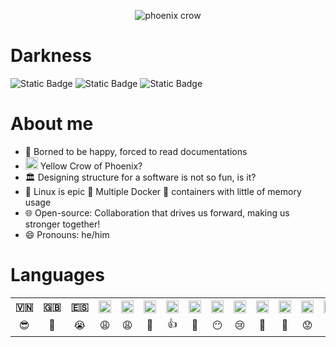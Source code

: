 <p align="center">
  <img alt="phoenix crow" src="https://i.imgur.com/8MHbTKY.png"/>
</p>


# Darkness
![Static Badge](https://img.shields.io/badge/%F0%9F%90%A6-Darkness-ffd600)
![Static Badge](https://img.shields.io/badge/%F0%9F%8E%93-Computer_Science-ffd600)
![Static Badge](https://img.shields.io/badge/🏫-4th-ffd600)

# About me
- 📕 Borned to be happy, forced to read documentations
- <img src="https://i.imgur.com/0e7l9H8.gif" alt="icon" width="20" height="20"/> Yellow Crow of Phoenix?
- 🏛️ Designing structure for a software is not so fun, is it?
- 🐧 Linux is epic 💪 Multiple Docker 🐳 containers with little of memory usage
- 🌐 Open-source: Collaboration that drives us forward, making us stronger together!
- 😄 Pronouns: he/him

# Languages
<table align="center">
  <tr align="center">
    <th>🇻🇳</th>
    <th>🇬🇧</th>
    <th>🇪🇸</th>
    <th><img alt="C" src="https://upload.wikimedia.org/wikipedia/commons/1/19/C_Logo.png?20201023095457" width="20" height="20"></th>
    <th><img alt="Python" src="https://s3.dualstack.us-east-2.amazonaws.com/pythondotorg-assets/media/community/logos/python-logo-only.png" width="20" height="20"></th>
    <th><img alt="JavaScript" src="https://upload.wikimedia.org/wikipedia/commons/thumb/9/99/Unofficial_JavaScript_logo_2.svg/768px-Unofficial_JavaScript_logo_2.svg.png?20141107110902" width="20" height="20"/></th>
    <th><img alt="TypeScript" src="https://upload.wikimedia.org/wikipedia/commons/thumb/4/4c/Typescript_logo_2020.svg/768px-Typescript_logo_2020.svg.png?20221110153201" width="20" height="20"></th>
    <th><img alt="Rust" src="https://upload.wikimedia.org/wikipedia/commons/thumb/0/0f/Original_Ferris.svg/768px-Original_Ferris.svg.png?20190503092623" width="20" height="20"/></th>
    <th><img alt="Hyper Text Marking Language" src="https://upload.wikimedia.org/wikipedia/commons/6/61/HTML5_logo_and_wordmark.svg" width="20" height="20"/></th>
    <th><img alt="Cascading Style Sheet" src="https://upload.wikimedia.org/wikipedia/commons/d/d5/CSS3_logo_and_wordmark.svg" width="20" height="20"/></th>
    <th><img alt="TailwindCSS" src="https://upload.wikimedia.org/wikipedia/commons/d/d5/Tailwind_CSS_Logo.svg" width="20" height="20"/></th>
    <th><img alt="PostgreSQL" src="https://upload.wikimedia.org/wikipedia/commons/2/29/Postgresql_elephant.svg" width="20" height="20"/></th>
    <th><img alt="Java" src="https://upload.wikimedia.org/wikipedia/vi/3/30/Java_programming_language_logo.svg" width="20" height="20"/></th>
    <th><img alt="LaTeX" src="https://upload.wikimedia.org/wikipedia/commons/9/92/LaTeX_logo.svg" width="20" height="20"/></th>
  </tr>
  <tr align="center">
    <td>😎</td>
    <td>🤫</td>
    <td>😭</td>
    <td>😩</td>
    <td>😩</td>
    <td>🙈</td>
    <td>👍</td>
    <td>🥹</td>
    <td>😶</td>
    <td>😢</td>
    <td>🥰</td>
    <td>🫠</td>
    <td>😟</td>
    <td>🙄</td>
  </tr>
</table>

